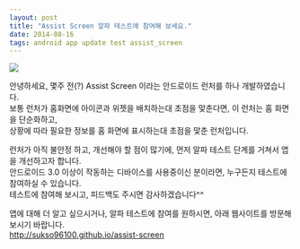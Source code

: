 ```yaml
---
layout: post
title: "Assist Screen 알파 테스트에 참여해 보세요."
date: 2014-08-16
tags: android app update test assist_screen
---
```

<img class="image-wrapper" src="{{ site.url }}/blogimgs/assistscreen_website.png"><br>

안녕하세요, 몇주 전(?) Assist Screen 이라는 안드로이드 런처를 하나 개발하였습니다.<br>
보통 런처가 홈화면에 아이콘과 위젯을 배치하는대 초점을 맟춘다면, 이 런처는 홈 화면을 단순화하고, <br>
상황에 따라 필요한 정보를 홈 화면에 표시하는대 초점을 맟춘 런처입니다.<br>

런처가 아직 불안정 하고, 개선해야 할 점이 많기에, 먼저 알파 테스트 단계를 거쳐서 앱을 개선하고자 합니다.<br>
안드로이드 3.0 이상이 작동하는 디바이스를 사용중이신 분이라면, 누구든지 테스트에 참여하실 수 있습니다.<br>
테스트에 참여해 보시고, 피드백도 주시면 감사하겠습니다^^<br>

앱에 대해 더 알고 싶으시거나, 알파 테스트에 참여를 원하시면, 아래 웹사이트를 방문해 보시기 바랍니다.<br>
http://sukso96100.github.io/assist-screen
